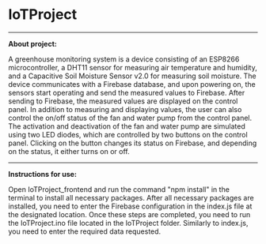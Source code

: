 # IoTProject
<hr>
<b>About project:</b>

A greenhouse monitoring system is a device consisting of an ESP8266 microcontroller, a DHT11 sensor for measuring air temperature and humidity, and a Capacitive Soil Moisture Sensor v2.0 for measuring soil moisture. The device communicates with a Firebase database, and upon powering on, the sensors start operating and send the measured values to Firebase. After sending to Firebase, the measured values are displayed on the control panel. In addition to measuring and displaying values, the user can also control the on/off status of the fan and water pump from the control panel. The activation and deactivation of the fan and water pump are simulated using two LED diodes, which are controlled by two buttons on the control panel. Clicking on the button changes its status on Firebase, and depending on the status, it either turns on or off.
<hr>
<b>Instructions for use:</b>

Open IoTProject_frontend and run the command "npm install" in the terminal to install all necessary packages. After all necessary packages are installed, you need to enter the Firebase configuration in the index.js file at the designated location. Once these steps are completed, you need to run the IoTProject.ino file located in the IoTProject folder. Similarly to index.js, you need to enter the required data requested.
